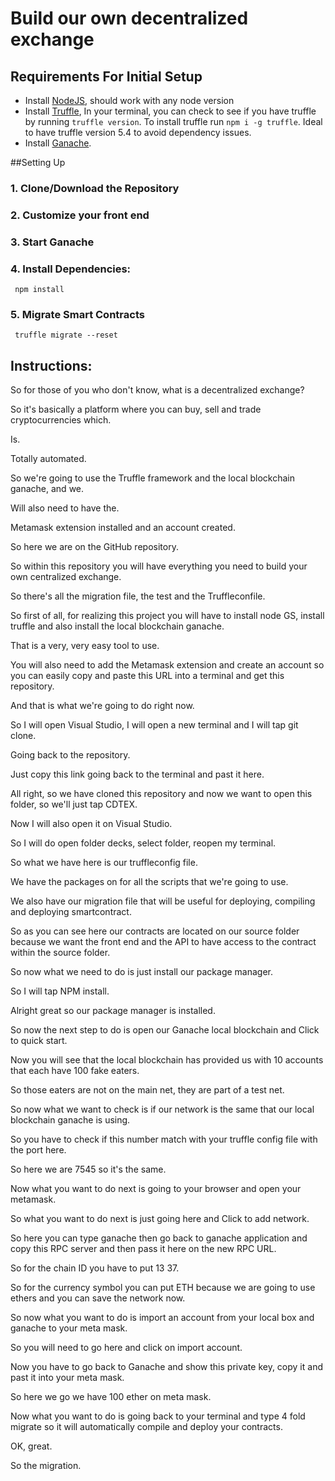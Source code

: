 # Build our own decentralized exchange



## Requirements For Initial Setup
- Install [NodeJS](https://nodejs.org/en/), should work with any node version 
- Install [Truffle](https://www.trufflesuite.com/docs/truffle/overview), In your terminal, you can check to see if you have truffle by running `truffle version`. To install truffle run `npm i -g truffle`. Ideal to have truffle version 5.4 to avoid dependency issues.
- Install [Ganache](https://www.trufflesuite.com/ganache).

##Setting Up

### 1. Clone/Download the Repository

### 2. Customize your front end 

### 3. Start Ganache

### 4. Install Dependencies:
` npm install`

### 5. Migrate Smart Contracts
` truffle migrate --reset`

## Instructions:



So for those of you who don't know, what is a decentralized exchange?

So it's basically a platform where you can buy, sell and trade cryptocurrencies which.

Is.

Totally automated.

So we're going to use the Truffle framework and the local blockchain ganache, and we.

Will also need to have the.

Metamask extension installed and an account created.

So here we are on the GitHub repository.

So within this repository you will have everything you need to build your own centralized exchange.

So there's all the migration file, the test and the Truffleconfile.

So first of all, for realizing this project you will have to install node GS, install truffle and also install the local blockchain ganache.

That is a very, very easy tool to use.

You will also need to add the Metamask extension and create an account so you can easily copy and paste this URL into a terminal and get this repository.

And that is what we're going to do right now.

So I will open Visual Studio, I will open a new terminal and I will tap git clone.

Going back to the repository.

Just copy this link going back to the terminal and past it here.

All right, so we have cloned this repository and now we want to open this folder, so we'll just tap CDTEX.

Now I will also open it on Visual Studio.

So I will do open folder decks, select folder, reopen my terminal.

So what we have here is our truffleconfig file.

We have the packages on for all the scripts that we're going to use.

We also have our migration file that will be useful for deploying, compiling and deploying smartcontract.

So as you can see here our contracts are located on our source folder because we want the front end and the API to have access to the contract within the source folder.

So now what we need to do is just install our package manager.

So I will tap NPM install.

Alright great so our package manager is installed.

So now the next step to do is open our Ganache local blockchain and Click to quick start.

Now you will see that the local blockchain has provided us with 10 accounts that each have 100 fake eaters.

So those eaters are not on the main net, they are part of a test net.

So now what we want to check is if our network is the same that our local blockchain ganache is using.

So you have to check if this number match with your truffle config file with the port here.

So here we are 7545 so it's the same.

Now what you want to do next is going to your browser and open your metamask.

So what you want to do next is just going here and Click to add network.

So here you can type ganache then go back to ganache application and copy this RPC server and then pass it here on the new RPC URL.

So for the chain ID you have to put 13 37.

So for the currency symbol you can put ETH because we are going to use ethers and you can save the network now.

So now what you want to do is import an account from your local box and ganache to your meta mask.

So you will need to go here and click on import account.

Now you have to go back to Ganache and show this private key, copy it and past it into your meta mask.

So here we go we have 100 ether on meta mask.

Now what you want to do is going back to your terminal and type 4 fold migrate so it will automatically compile and deploy your contracts.

OK, great.

So the migration.